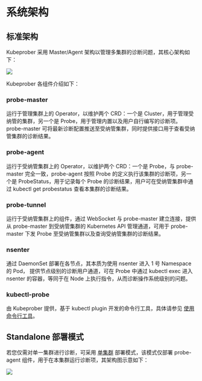 # 系统架构

## 标准架构
Kubeprober 采用 Master/Agent 架构以管理多集群的诊断问题，其核心架构如下：

![](http://terminus-paas.oss-cn-hangzhou.aliyuncs.com/paas-doc/2021/09/02/162054db-362f-459f-b0d1-fdae11822ab3.png
)

Kubeprober 各组件介绍如下：

### probe-master
运行于管理集群上的 Operator，以维护两个 CRD：一个是 Cluster，用于管理受纳管的集群，另一个是 Probe，用于管理内置以及用户自行编写的诊断项。probe-master 可将最新诊断配置推送至受纳管集群，同时提供接口用于查看受纳管集群的诊断结果。

### probe-agent
运行于受纳管集群上的 Operator，以维护两个 CRD：一个是 Probe，与 probe-master 完全一致，probe-agent 按照 Probe 的定义执行该集群的诊断项，另一个是 ProbeStatus，用于记录每个 Probe 的诊断结果，用户可在受纳管集群中通过 kubectl get probestatus 查看本集群的诊断结果。

### probe-tunnel
运行于受纳管集群上的组件，通过 WebSocket 与 probe-master 建立连接，提供从 probe-master 到受纳管集群的 Kubernetes API 管理通道，可用于 probe-master 下发 Probe 至受纳管集群以及查询受纳管集群的诊断结果。

### nsenter
通过 DaemonSet 部署在各节点，其本质为使用 nsenter 进入 1 号 Namespace 的 Pod， 提供节点级别的诊断用户通道，可在 Probe 中通过 kubectl exec 进入 nsenter 的容器，等同于在 Node 上执行指令，从而诊断操作系统级别的问题。

### kubectl-probe
由 Kubeprober 提供，基于 kubectl plugin 开发的命令行工具，具体请参见 [使用命令行工具](../best-practices/command_tools.md)。

## Standalone 部署模式

若您仅需对单一集群进行诊断，可采用 [单集群](../best-practices/standalone_kubeprober.md) 部署模式，该模式仅部署 probe-agent 组件，用于在本集群运行诊断项，其架构图示意如下：

![](http://terminus-paas.oss-cn-hangzhou.aliyuncs.com/paas-doc/2021/09/02/2f4e651c-b58a-43f6-bb57-53951d7bd25b.png)
